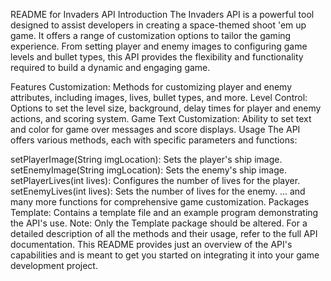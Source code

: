 README for Invaders API
Introduction
The Invaders API is a powerful tool designed to assist developers in creating a space-themed shoot 'em up game. It offers a range of customization options to tailor the gaming experience. From setting player and enemy images to configuring game levels and bullet types, this API provides the flexibility and functionality required to build a dynamic and engaging game.

Features
Customization: Methods for customizing player and enemy attributes, including images, lives, bullet types, and more.
Level Control: Options to set the level size, background, delay times for player and enemy actions, and scoring system.
Game Text Customization: Ability to set text and color for game over messages and score displays.
Usage
The API offers various methods, each with specific parameters and functions:

setPlayerImage(String imgLocation): Sets the player's ship image.
setEnemyImage(String imgLocation): Sets the enemy's ship image.
setPlayerLives(int lives): Configures the number of lives for the player.
setEnemyLives(int lives): Sets the number of lives for the enemy.
... and many more functions for comprehensive game customization.
Packages
Template: Contains a template file and an example program demonstrating the API's use.
Note: Only the Template package should be altered.
For a detailed description of all the methods and their usage, refer to the full API documentation. This README provides just an overview of the API's capabilities and is meant to get you started on integrating it into your game development project.
